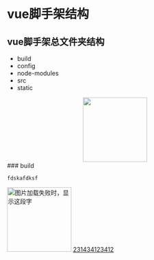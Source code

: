 # vue脚手架结构

 ## vue脚手架总文件夹结构
- build
- config
- node-modules
- src
- static
<div align=center><img width="150" height="150" src="https://images2017.cnblogs.com/blog/916533/201801/916533-20180118181001443-1283702699.png"/></div>
### build


```
fdskafdksf
```
<img src="https://github.com/HeTingwei/ReadmeLearn/blob/master/avatar1.jpg" width="150" height="150" alt="图片加载失败时，显示这段字"/>
<a href='https://www.baidu.com'>231434123412</a>
